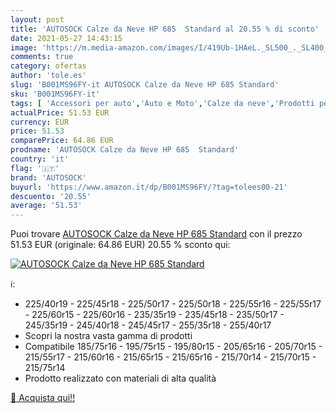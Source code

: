 ```yaml
---
layout: post
title: 'AUTOSOCK Calze da Neve HP 685  Standard al 20.55 % di sconto'
date: 2021-05-27 14:43:15
image: 'https://m.media-amazon.com/images/I/419Ub-1HAeL._SL500_._SL400_.jpg'
comments: true
category: ofertas
author: 'tole.es'
slug: 'B001MS96FY-it AUTOSOCK Calze da Neve HP 685 Standard'
sku: 'B001MS96FY-it'
tags: [ 'Accessori per auto','Auto e Moto','Calze da neve','Prodotti per linverno auto','autosock', ]
actualPrice: 51.53 EUR
currency: EUR
price: 51.53
comparePrice: 64.86 EUR
prodname: 'AUTOSOCK Calze da Neve HP 685  Standard'
country: 'it'
flag: '🇮🇹'
brand: 'AUTOSOCK'
buyurl: 'https://www.amazon.it/dp/B001MS96FY/?tag=tolees00-21'
descuento: '20.55'
average: '51.53'
---
```


Puoi trovare [AUTOSOCK Calze da Neve HP 685  Standard](https://www.amazon.it/dp/B001MS96FY/?tag=tolees00-21) con il prezzo 51.53 EUR (originale: 64.86 EUR) 20.55 % sconto qui:

[![AUTOSOCK Calze da Neve HP 685  Standard](https://m.media-amazon.com/images/I/419Ub-1HAeL._SL500_._SL400_.jpg)](https://www.amazon.it/dp/B001MS96FY/?tag=tolees00-21)

ℹ️:

- 225/40r19 - 225/45r18 - 225/50r17 - 225/50r18 - 225/55r16 - 225/55r17 - 225/60r15 - 225/60r16 - 235/35r19 - 235/45r18 - 235/50r17 - 245/35r19 - 245/40r18 - 245/45r17 - 255/35r18 - 255/40r17
- Scopri la nostra vasta gamma di prodotti
- Compatibile 185/75r16 - 195/75r15 - 195/80r15 - 205/65r16 - 205/70r15 - 215/55r17 - 215/60r16 - 215/65r15 - 215/65r16 - 215/70r14 - 215/70r15 - 215/75r14
- Prodotto realizzato con materiali di alta qualità

[🛒 Acquista qui!!](https://www.amazon.it/dp/B001MS96FY/?tag=tolees00-21)
